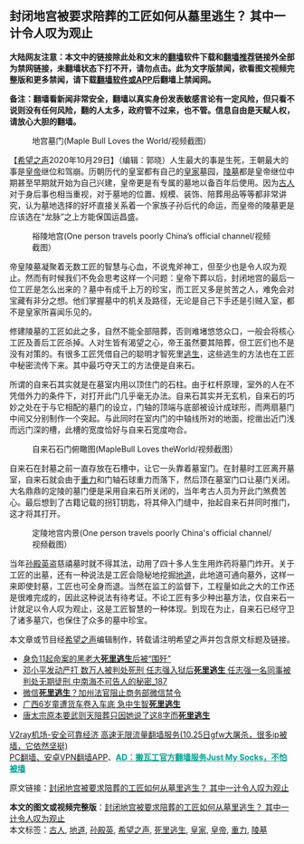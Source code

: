  <h2>封闭地宫被要求陪葬的工匠如何从墓里逃生？ 其中一计令人叹为观止</h2> <p class="notice"><b>大陆网友注意：本文中的链接除此处和文末的<a href="https://github.com/bannedbook/fanqiang" >翻墙</a>软件下载和<a href="https://github.com/killgcd/justmysocks/blob/master/README.md">翻墙推荐</a>链接外全部为禁网链接，未翻墙状态下打不开，请勿点击。此为文字版禁闻，欲看图文视频完整版和更多禁闻，请下载<a href="https://github.com/bannedbook/fanqiang">翻墙软件或APP</a>后翻墙上禁闻网。</p><p>备注：翻墙看新闻非常安全，翻墙以真实身份发表敏感言论有一定风险，但只看不说则没有任何风险，翻的人太多，政府管不过来，也不管。信息自由是天赋人权，请放心大胆的翻墙。</b></p>  <div class="entry"> <figure><figcaption>地宫墓门(Maple Bull Loves the World/视频截图）</figcaption></figure> <p>【<span class='wp_keywordlink_affiliate'><a href="https://www.soundofhope.org" title="希望之声" target="_blank">希望之声</a></span>2020年10月29日】（编辑：郭晓）人生最大的事是生死，王朝最大的事是<a href="https://www.bannedbook.org/bnews/tag/%e7%9a%87%e5%b8%9d/" class="st_tag internal_tag" rel="tag" title="标签 皇帝 下的日志">皇帝</a>继位和驾崩。历朝历代的皇室都有自己的<a href="https://www.bannedbook.org/bnews/tag/%E7%9A%87%E5%AE%B6/" class="st_tag internal_tag" rel="tag" title="标签 皇家 下的日志">皇家</a>墓园，<a href="https://www.bannedbook.org/bnews/tag/%E9%99%B5%E5%A2%93/" class="st_tag internal_tag" rel="tag" title="标签 陵墓 下的日志">陵墓</a>都是皇帝继位中期甚至早期就开始为自己兴建，皇帝更是有专属的墓地以备百年后使用。因为<a href="https://www.bannedbook.org/bnews/tag/%e5%8f%a4%e4%ba%ba/" class="st_tag internal_tag" rel="tag" title="标签 古人 下的日志">古人</a>对于身后事也相当重视，对于墓地的位置、规模、装饰、陪葬用品等等都非常讲究，认为墓地选择的好坏直接关系着一个家族子孙后代的命运，而皇帝的陵墓更是应该选在“龙脉”之上方能保国运昌盛。</p> <figure><figcaption>裕陵地宫(One person travels poorly China&#8217;s official channel/视频截图）</figcaption></figure> <p>帝皇陵墓凝聚着无数工匠的智慧与心血，不说鬼斧神工，但至少也是令人叹为观止。然而有时候我们不免会思考这样一个问题：皇帝下葬以后，封闭地宫的最后一位工匠是怎么出来的？墓中有成千上万的珍宝，而工匠又多是贫苦之人，难免会对宝藏有非分之想。他们掌握墓中的机关及路径，无论是自己下手还是引贼入室，都不是皇家所喜闻乐见的。</p>  <p>修建陵墓的工匠如此之多，自然不能全部陪葬，否则难堵悠悠众口，一般会将核心工匠及善后工匠杀掉。人对生皆有渴望之心，帝王虽然要其陪葬，但工匠们也不是没有对策的。有很多工匠凭借自己的聪明才智死里<span class='wp_keywordlink'><a href="https://www.bannedbook.org/forum5/topic38.html" title="劫难逃生有秘诀" target="_blank">逃生</a></span>，这些逃生的方法也在工匠中秘密流传下来。其中最巧夺天工的方法便是自来石。</p> <p>所谓的自来石其实就是在墓室内用以顶住门的石柱。由于杠杆原理，室外的人在不凭借外力的条件下，对打开此门几乎毫无办法。自来石其实并无玄机，自来石的巧妙之处在于与它相配的墓门的设立，门轴的顶端与底部被设计成球形，而两扇墓门中间又分别制作一个突起。与此同时在室内门的中轴线所对的地面，挖凿出近门浅而远门深的槽，此槽的宽度恰好与自来石宽度吻合。</p>  <figure><figcaption>自来石石门俯瞰图(MapleBull Loves theWorld/视频截图）</figcaption></figure> <p>自来石在封墓之前一直存放在石槽中，让它一头靠着墓室门。在封墓时工匠离开墓室，自来石就会由于<a href="https://www.bannedbook.org/bnews/tag/%E9%87%8D%E5%8A%9B/" class="st_tag internal_tag" rel="tag" title="标签 重力 下的日志">重力</a>和门轴石球重力而落下，然后顶在墓室门口让墓门关闭。大名鼎鼎的定陵的墓门便是采用自来石所关闭的，当年考古人员为开此门煞费苦心。最后想到了古籍记载的拐钉钥匙，将其伸入门缝中，抬起自来石并同时推门，这才将其打开。</p> <figure><figcaption>定陵地宫内景(One person travels poorly China&#039;s official channel/视频截图）</figcaption></figure> <p>当年<a href="https://www.bannedbook.org/bnews/tag/%E5%AD%99%E6%AE%BF%E8%8B%B1/" class="st_tag internal_tag" rel="tag" title="标签 孙殿英 下的日志">孙殿英</a>盗慈禧墓时就不得其法，动用了四十多人生生用炸药将墓门炸开。关于工匠的出墓，还有一种说法是工匠会隐秘地挖掘<a href="https://www.bannedbook.org/bnews/tag/%E5%9C%B0%E9%81%93/" class="st_tag internal_tag" rel="tag" title="标签 地道 下的日志">地道</a>，此地道可通向墓外，这样一来即使封墓，工匠也可全身而退。当然在监工的监督下，工程量如此之大的工作还是很难完成的，因此这种说法有待考证。不论工匠有多少种出墓方法，仅自来石一计就足以令人叹为观止，这是工匠智慧的一种体现。到现在为止，自来石已经守卫了诸多墓穴，也保住了众多的墓中珍宝。</p>  <p>本文章或节目经<a href="https://www.bannedbook.org/bnews/tag/%e5%b8%8c%e6%9c%9b%e4%b9%8b%e5%a3%b0/" class="st_tag internal_tag" rel="tag" title="标签 希望之声 下的日志">希望之声</a>编辑制作，转载请注明希望之声并包含原文标题及链接。</p> <ul class='op-related-articles' title='相关阅读'> <li><a href='https://www.bannedbook.org/bnews/baitai/20201007/1409575.html' target='_blank'>身负11起命案的黑老大<b>死里逃生</b>后被“围歼”</a></li> <li><a href='https://www.bannedbook.org/bnews/comments/20200925/1402947.html' target='_blank'>邓小平发动严打 数万人被判处死刑 任志强入狱后<b>死里逃生</b> 任志强一名同事被判处无期徒刑 中南海不可告人的秘密_187</a></li> <li><a href='https://www.bannedbook.org/bnews/taiwannews/20200922/1400823.html' target='_blank'>微信<b>死里逃生</b>？加州法官阻止商务部微信禁令</a></li> <li><a href='https://www.bannedbook.org/bnews/cbnews/20200908/1392608.html' target='_blank'>广西6岁童遭货车卷入车底 急中生智<b>死里逃生</b></a></li> <li><a href='https://www.bannedbook.org/bnews/lifebaike/20200906/1391925.html' target='_blank'>唐太宗原本要武则天陪葬只因她说了这8字而<b>死里逃生</b></a></li> </ul> <p class="texttj"> <a href="https://www.bannedbook.org/forum23/topic22702.html" target="_blank">V2ray机场-安全可靠经济 高速无限流量翻墙服务(10.25日gfw大屠杀，很多ip被墙，它依然坚挺)</a><br/> <a href="https://github.com/bannedbook/fanqiang/wiki/%E7%A6%81%E9%97%BB%E7%BD%91%E5%AE%89%E5%8D%93%E7%BF%BB%E5%A2%99%E6%96%B0%E9%97%BBAPP" target="_blank">PC翻墙、安卓VPN翻墙APP</a>、<span onclick="window.open('https://github.com/killgcd/justmysocks/blob/master/README.md')" style="font-weight:bold;color:#00A191;cursor:pointer;text-decoration:underline;outline:none">AD：搬瓦工官方翻墙服务Just My Socks，不怕被墙</span></p><p>原文链接：<a class="src_link"  href="https://www.soundofhope.org/post/435952" target="_blank">封闭地宫被要求陪葬的工匠如何从墓里逃生？ 其中一计令人叹为观止</a></p> <a name='sharetosocial'></a>       <div><b>本文的图文或视频完整版</b>：<a href='https://www.bannedbook.org/bnews/comments/20201029/1422438.html'>封闭地宫被要求陪葬的工匠如何从墓里逃生？ 其中一计令人叹为观止</a></div>  </div><!--END ENTRY--> <div class="postfooter"> <div>本文标签：<a href="https://www.bannedbook.org/bnews/tag/%e5%8f%a4%e4%ba%ba/" rel="tag">古人</a>, <a href="https://www.bannedbook.org/bnews/tag/%E5%9C%B0%E9%81%93/" rel="tag">地道</a>, <a href="https://www.bannedbook.org/bnews/tag/%E5%AD%99%E6%AE%BF%E8%8B%B1/" rel="tag">孙殿英</a>, <a href="https://www.bannedbook.org/bnews/tag/%e5%b8%8c%e6%9c%9b%e4%b9%8b%e5%a3%b0/" rel="tag">希望之声</a>, <a href="https://www.bannedbook.org/bnews/tag/%E6%AD%BB%E9%87%8C%E9%80%83%E7%94%9F/" rel="tag">死里逃生</a>, <a href="https://www.bannedbook.org/bnews/tag/%E7%9A%87%E5%AE%B6/" rel="tag">皇家</a>, <a href="https://www.bannedbook.org/bnews/tag/%e7%9a%87%e5%b8%9d/" rel="tag">皇帝</a>, <a href="https://www.bannedbook.org/bnews/tag/%E9%87%8D%E5%8A%9B/" rel="tag">重力</a>, <a href="https://www.bannedbook.org/bnews/tag/%E9%99%B5%E5%A2%93/" rel="tag">陵墓</a></div>  </div><!--END POSTFOOTER--> 